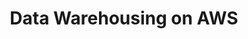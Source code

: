 ---
title: "Data Warehousing on AWS"
courseThumb: images/courses/aws.jpg
# page title background image
bg_image: ""
# meta description
description : "Learn how to design a cloud-based data warehousing solution using Amazon RedShift."
---